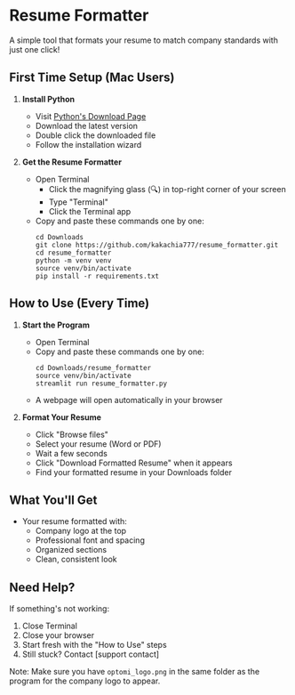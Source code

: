 # Resume Formatter

A simple tool that formats your resume to match company standards with just one click!

## First Time Setup (Mac Users)

1. **Install Python**
   - Visit [Python's Download Page](https://www.python.org/downloads/macos/)
   - Download the latest version
   - Double click the downloaded file
   - Follow the installation wizard

2. **Get the Resume Formatter**
   - Open Terminal
     * Click the magnifying glass (🔍) in top-right corner of your screen
     * Type "Terminal"
     * Click the Terminal app
   - Copy and paste these commands one by one:
     ```
     cd Downloads
     git clone https://github.com/kakachia777/resume_formatter.git
     cd resume_formatter
     python -m venv venv
     source venv/bin/activate
     pip install -r requirements.txt
     ```

## How to Use (Every Time)

1. **Start the Program**
   - Open Terminal
   - Copy and paste these commands one by one:
     ```
     cd Downloads/resume_formatter
     source venv/bin/activate
     streamlit run resume_formatter.py
     ```
   - A webpage will open automatically in your browser

2. **Format Your Resume**
   - Click "Browse files" 
   - Select your resume (Word or PDF)
   - Wait a few seconds
   - Click "Download Formatted Resume" when it appears
   - Find your formatted resume in your Downloads folder

## What You'll Get
- Your resume formatted with:
  * Company logo at the top
  * Professional font and spacing
  * Organized sections
  * Clean, consistent look

## Need Help?
If something's not working:
1. Close Terminal
2. Close your browser
3. Start fresh with the "How to Use" steps
4. Still stuck? Contact [support contact]

Note: Make sure you have `optomi_logo.png` in the same folder as the program for the company logo to appear.
